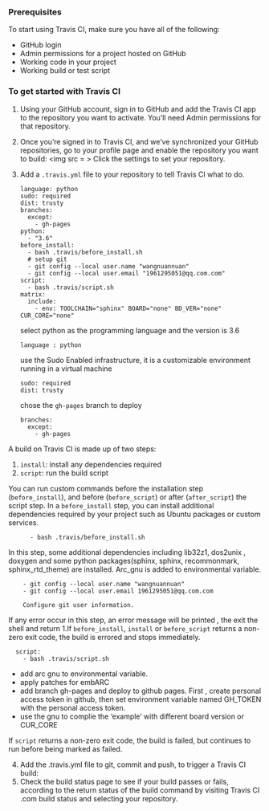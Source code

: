 ### Prerequisites
To start using Travis CI, make sure you have all of the following:
-	GitHub login
-	Admin permissions for a project hosted on GitHub
-	Working code in your project
-	Working build or test script
### To get started with Travis CI 
1.	Using your GitHub account, sign in to GitHub and add the Travis CI app to the repository you want to activate. You’ll need Admin permissions for that repository.
2.	Once you’re signed in to Travis CI, and we’ve synchronized your GitHub repositories, go to your profile page and enable the repository you want to build: 
<img src = ></img>
Click the settings to set your repository.
3.	Add a `.travis.yml` file to your repository to tell Travis CI what to do.

        language: python
        sudo: required
        dist: trusty
        branches:
          except:
            - gh-pages
        python:
          - "3.6"
        before_install:
          - bash .travis/before_install.sh
          # setup git
          - git config --local user.name "wangnuannuan"
          - git config --local user.email "1961295051@qq.com.com"
        script:
          - bash .travis/script.sh
        matrix:
          include:
            - env: TOOLCHAIN="sphinx" BOARD="none" BD_VER="none" CUR_CORE="none"

    select python as the programming language and the version is 3.6

        language : python    

    use the Sudo Enabled infrastructure, it is a customizable environment running in a virtual machine

        sudo: required
        dist: trusty

    chose the `gh-pages` branch to deploy

        branches:
          except:
            - gh-pages

  A build on Travis CI is made up of two steps:

  1.	`install`: install any dependencies required
  2.	`script`: run the build script

  You can run custom commands before the installation step (`before_install`), and before (`before_script`) or after (`after_script`) the script step.
  In a `before_install` step, you can install additional dependencies required by your project such as Ubuntu packages or custom services.
          
          - bash .travis/before_install.sh

  In this step, some additional dependencies including lib32z1, dos2unix , doxygen and some python packages(sphinx, sphinx, recommonmark, sphinx_rtd_theme) are installed. Arc_gnu is added to environmental variable.

        - git config --local user.name "wangnuannuan"
        - git config --local user.email 1961295051@qq.com.com

        Configure git user information.

  If any error occur in this step, an error message will be printed , the exit the shell and return 1.If `before_install`, `install` or `before_script` returns a non-zero exit code, the build is errored and stops immediately.

      script:
        - bash .travis/script.sh

  - add arc gnu to environmental variable.
  - apply patches for embARC
  - add branch gh-pages and deploy to github pages. First , create personal access token in github, then set environment variable named GH_TOKEN with the personal access token.
  - use the gnu to complie the ‘example’ with different board version or CUR_CORE

  If `script` returns a non-zero exit code, the build is failed, but continues to run before being marked as failed.

4.	Add the .travis.yml file to git, commit and push, to trigger a Travis CI build:
5.	Check the build status page to see if your build passes or fails, according to the return status of the build command by visiting Travis CI .com build status and selecting your repository.
